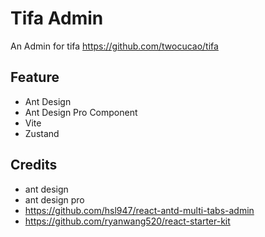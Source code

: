 # Tifa Admin

An Admin for tifa https://github.com/twocucao/tifa

## Feature

- Ant Design
- Ant Design Pro Component
- Vite
- Zustand

## Credits

- ant design
- ant design pro
- https://github.com/hsl947/react-antd-multi-tabs-admin
- https://github.com/ryanwang520/react-starter-kit
